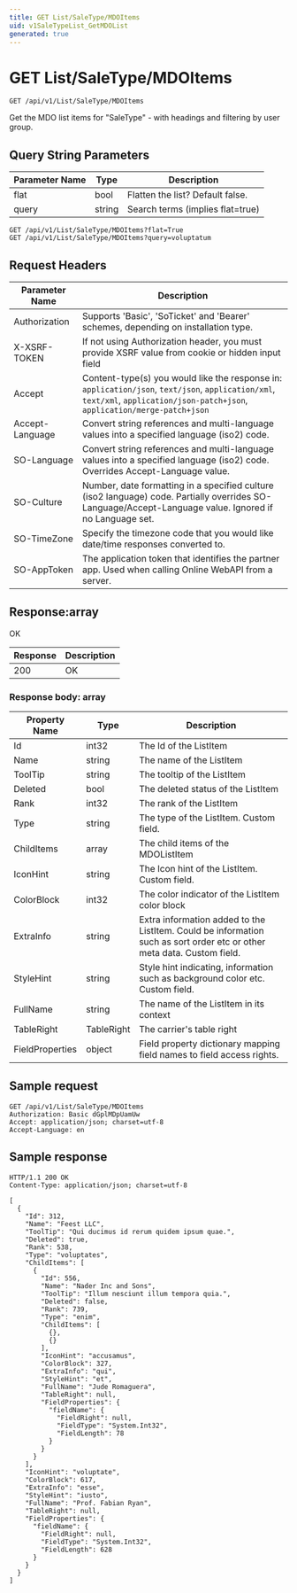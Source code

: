```yaml
---
title: GET List/SaleType/MDOItems
uid: v1SaleTypeList_GetMDOList
generated: true
---
```


# GET List/SaleType/MDOItems

```http
GET /api/v1/List/SaleType/MDOItems
```

Get the MDO list items for "SaleType" - with headings and filtering by user group.







## Query String Parameters

| Parameter Name | Type |  Description |
|----------------|------|--------------|
| flat | bool |  Flatten the list? Default false. |
| query | string |  Search terms (implies flat=true) |

```http
GET /api/v1/List/SaleType/MDOItems?flat=True
GET /api/v1/List/SaleType/MDOItems?query=voluptatum
```


## Request Headers

| Parameter Name | Description |
|----------------|-------------|
| Authorization  | Supports 'Basic', 'SoTicket' and 'Bearer' schemes, depending on installation type. |
| X-XSRF-TOKEN   | If not using Authorization header, you must provide XSRF value from cookie or hidden input field |
| Accept         | Content-type(s) you would like the response in: `application/json`, `text/json`, `application/xml`, `text/xml`, `application/json-patch+json`, `application/merge-patch+json` |
| Accept-Language | Convert string references and multi-language values into a specified language (iso2) code. |
| SO-Language | Convert string references and multi-language values into a specified language (iso2) code. Overrides Accept-Language value. |
| SO-Culture | Number, date formatting in a specified culture (iso2 language) code. Partially overrides SO-Language/Accept-Language value. Ignored if no Language set. |
| SO-TimeZone | Specify the timezone code that you would like date/time responses converted to. |
| SO-AppToken | The application token that identifies the partner app. Used when calling Online WebAPI from a server. |


## Response:array

OK

| Response | Description |
|----------------|-------------|
| 200 | OK |

### Response body: array

| Property Name | Type |  Description |
|----------------|------|--------------|
| Id | int32 | The Id of the ListItem |
| Name | string | The name of the ListItem |
| ToolTip | string | The tooltip of the ListItem |
| Deleted | bool | The deleted status of the ListItem |
| Rank | int32 | The rank of the ListItem |
| Type | string | The type of the ListItem. Custom field. |
| ChildItems | array | The child items of the MDOListItem |
| IconHint | string | The Icon hint of the ListItem. Custom field. |
| ColorBlock | int32 | The color indicator of the ListItem color block |
| ExtraInfo | string | Extra information added to the ListItem. Could be information such as sort order etc or other meta data. Custom field. |
| StyleHint | string | Style hint indicating, information such as background color etc. Custom field. |
| FullName | string | The name of the ListItem in its context |
| TableRight | TableRight | The carrier's table right |
| FieldProperties | object | Field property dictionary mapping field names to field access rights. |

## Sample request

```http!
GET /api/v1/List/SaleType/MDOItems
Authorization: Basic dGplMDpUamUw
Accept: application/json; charset=utf-8
Accept-Language: en
```

## Sample response

```http_
HTTP/1.1 200 OK
Content-Type: application/json; charset=utf-8

[
  {
    "Id": 312,
    "Name": "Feest LLC",
    "ToolTip": "Qui ducimus id rerum quidem ipsum quae.",
    "Deleted": true,
    "Rank": 538,
    "Type": "voluptates",
    "ChildItems": [
      {
        "Id": 556,
        "Name": "Nader Inc and Sons",
        "ToolTip": "Illum nesciunt illum tempora quia.",
        "Deleted": false,
        "Rank": 739,
        "Type": "enim",
        "ChildItems": [
          {},
          {}
        ],
        "IconHint": "accusamus",
        "ColorBlock": 327,
        "ExtraInfo": "qui",
        "StyleHint": "et",
        "FullName": "Jude Romaguera",
        "TableRight": null,
        "FieldProperties": {
          "fieldName": {
            "FieldRight": null,
            "FieldType": "System.Int32",
            "FieldLength": 78
          }
        }
      }
    ],
    "IconHint": "voluptate",
    "ColorBlock": 617,
    "ExtraInfo": "esse",
    "StyleHint": "iusto",
    "FullName": "Prof. Fabian Ryan",
    "TableRight": null,
    "FieldProperties": {
      "fieldName": {
        "FieldRight": null,
        "FieldType": "System.Int32",
        "FieldLength": 628
      }
    }
  }
]
```